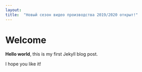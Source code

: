 ```yaml
---
layout: 
title:  "Новый сезон видео производства 2019/2020 открыт!"
---
```


# Welcome

**Hello world**, this is my first Jekyll blog post.

I hope you like it!